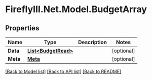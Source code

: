 # FireflyIII.Net.Model.BudgetArray
## Properties

Name | Type | Description | Notes
------------ | ------------- | ------------- | -------------
**Data** | [**List&lt;BudgetRead&gt;**](BudgetRead.md) |  | [optional] 
**Meta** | [**Meta**](Meta.md) |  | [optional] 

[[Back to Model list]](../README.md#documentation-for-models) [[Back to API list]](../README.md#documentation-for-api-endpoints) [[Back to README]](../README.md)

